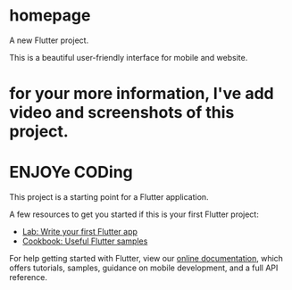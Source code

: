 # homepage

A new Flutter project.

This is a beautiful user-friendly interface for mobile and website. 
# for your more information, I've add video and screenshots of this project. 
# ENJOYe CODing

This project is a starting point for a Flutter application.

A few resources to get you started if this is your first Flutter project:

- [Lab: Write your first Flutter app](https://flutter.dev/docs/get-started/codelab)
- [Cookbook: Useful Flutter samples](https://flutter.dev/docs/cookbook)

For help getting started with Flutter, view our
[online documentation](https://flutter.dev/docs), which offers tutorials,
samples, guidance on mobile development, and a full API reference.
